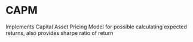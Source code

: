 # CAPM
Implements Capital Asset Pricing Model for possible calculating expected returns, also provides sharpe ratio of return

